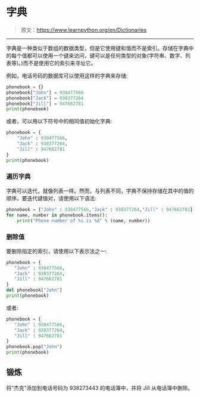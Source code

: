 # 字典

> 原文：<https://www.learnpython.org/en/Dictionaries>

* * *

字典是一种类似于数组的数据类型，但是它使用键和值而不是索引。存储在字典中的每个值都可以使用一个键来访问，键可以是任何类型的对象(字符串、数字、列表等)。)而不是使用它的索引来寻址它。

例如，电话号码的数据库可以使用这样的字典来存储:

```py
phonebook = {}
phonebook["John"] = 938477566
phonebook["Jack"] = 938377264
phonebook["Jill"] = 947662781
print(phonebook) 
```

或者，可以用以下符号中的相同值初始化字典:

```py
phonebook = {
    "John" : 938477566,
    "Jack" : 938377264,
    "Jill" : 947662781
}
print(phonebook) 
```

### 遍历字典

字典可以迭代，就像列表一样。然而，与列表不同，字典不保持存储在其中的值的顺序。要迭代键值对，请使用以下语法:

```py
phonebook = {"John" : 938477566,"Jack" : 938377264,"Jill" : 947662781}
for name, number in phonebook.items():
    print("Phone number of %s is %d" % (name, number)) 
```

### 删除值

要删除指定的索引，请使用以下表示法之一:

```py
phonebook = {
   "John" : 938477566,
   "Jack" : 938377264,
   "Jill" : 947662781
}
del phonebook["John"]
print(phonebook) 
```

或者:

```py
phonebook = {
   "John" : 938477566,
   "Jack" : 938377264,
   "Jill" : 947662781
}
phonebook.pop("John")
print(phonebook) 
```

## 锻炼

将“杰克”添加到电话号码为 938273443 的电话簿中，并将 Jill 从电话簿中删除。